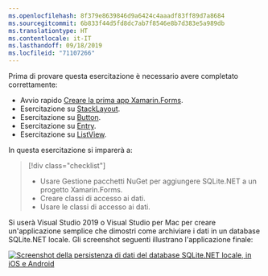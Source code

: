```yaml
---
ms.openlocfilehash: 8f379e8639846d9a6424c4aaadf83ff89d7a8684
ms.sourcegitcommit: 6b833f44d5fd8dc7ab7f8546e8b7d383e5a989db
ms.translationtype: HT
ms.contentlocale: it-IT
ms.lasthandoff: 09/18/2019
ms.locfileid: "71107266"
---
```

Prima di provare questa esercitazione è necessario avere completato correttamente:

- Avvio rapido [Creare la prima app Xamarin.Forms](~/get-started/first-app/index.md).
- Esercitazione su [StackLayout](~/get-started/tutorials/stacklayout/index.yml).
- Esercitazione su [Button](~/get-started/tutorials/button/index.yml).
- Esercitazione su [Entry](~/get-started/tutorials/entry/index.yml).
- Esercitazione su [ListView](~/get-started/tutorials/listview/index.yml).

In questa esercitazione si imparerà a:

> [!div class="checklist"]
>
> - Usare Gestione pacchetti NuGet per aggiungere SQLite.NET a un progetto Xamarin.Forms.
> - Creare classi di accesso ai dati.
> - Usare le classi di accesso ai dati.

Si userà Visual Studio 2019 o Visual Studio per Mac per creare un'applicazione semplice che dimostri come archiviare i dati in un database SQLite.NET locale. Gli screenshot seguenti illustrano l'applicazione finale:

[![Screenshot della persistenza di dati del database SQLite.NET locale, in iOS e Android](../images/consume-data-access-classes-reduced.png "Persistenza dei dati del database locale")](../images/consume-data-access-classes-large.png#lightbox "Persistenza dei dati del database locale")
